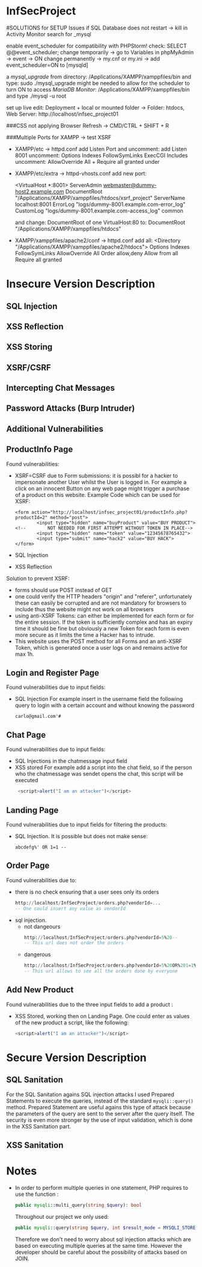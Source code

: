 # InfSecProject


#SOLUTIONS for SETUP Issues
if SQL Database does not restart -> kill in Activity Monitor search for _mysql

enable event_scheduler for compatibility with PHPStorm!
check: SELECT @@event_scheduler;
change temporarily -> go to Variables in phpMyAdmin -> event -> ON
change permanently -> my.cnf or my.ini -> add event_scheduler=ON to [mysqld]

a *mysql_upgrade* from directory: /Applications/XAMPP/xamppfiles/bin and type: sudo ./mysql_upgrade might be needed to allow for the scheduler to turn ON
to access *MariaDB Monitor*: /Applications/XAMPP/xamppfiles/bin and type ./mysql -u root

set up live edit: Deployment + local or mounted folder -> Folder: htdocs, Web Server: http://localhost/infsec_project01


###CSS not applying
Browser Refresh -> CMD/CTRL + SHIFT + R

###Multiple Ports for XAMPP -> test XSRF
- XAMPP/etc -> httpd.conf add Listen Port and uncomment:
    add Listen 8001
    uncomment: Options Indexes FollowSymLinks ExecCGI Includes
    uncomment: AllowOverride All + Require all granted under <Directory>

- XAMPP/etc/extra -> httpd-vhosts.conf add new port:

    <VirtualHost *:8001>
        ServerAdmin webmaster@dummy-host2.example.com
        DocumentRoot "/Applications/XAMPP/xamppfiles/htdocs/xsrf_project"
        ServerName localhost:8001
        ErrorLog "logs/dummy-8001.example.com-error_log"
        CustomLog "logs/dummy-8001.example.com-access_log" common
    </VirtualHost>
    
    and change: DocumentRoot of one VirtualHost:80 to: 
    DocumentRoot "/Applications/XAMPP/xamppfiles/htdocs"
    
- XAMPP/xamppfiles/apache2/conf -> httpd.conf add all:
    <Directory "/Applications/XAMPP/xamppfiles/apache2/htdocs">
        Options Indexes FollowSymLinks
        AllowOverride All
        Order allow,deny
        Allow from all
        Require all granted
    </Directory>



# Insecure Version Description

## SQL Injection
## XSS Reflection
## XSS Storing
## XSRF/CSRF
## Intercepting Chat Messages
## Password Attacks (Burp Intruder)
## Additional Vulnerabilities

## ProductInfo Page
Found vulnerabilities:
- XSRF=CSRF due to Form submissions: it is possibl for a hacker to impersonate another User whilst the User is logged in.
    For example a click on an innocent Button on any web page might trigger a purchase of a product on this website.
    Example Code which can be used for XSRF:
    ```
    <form action="http://localhost/infsec_project01/productInfo.php?productId=2" method="post">
            <input type="hidden" name="buyProduct" value="BUY PRODUCT">
    <!--        NOT NEEDED FOR FIRST ATTEMPT WITHOUT TOKEN IN PLACE-->
            <input type="hidden" name="token" value="12345678765432">
            <input type="submit" name="hack2" value="BUY HACK">
    </form>
    ```

- SQL Injection
- XSS Reflection

Solution to prevent XSRF:
- forms should use POST instead of GET
- one could verify the HTTP headers "origin" and "referer", unfortunately these can easily be corrupted and are not mandatory for browsers to include
  thus the website might not work on all browsers
- using anti-XSRF Tokens: can either be implemented for each form or for the entire session. If the token is sufficiently complex and has an expiry time it should be fine
  but obviously a new Token for each form is even more secure as it limits the time a Hacker has to intrude.
- This website uses the POST method for all Forms and an anti-XSRF Token, which is generated once a user logs on and remains active for max 1h.


## Login and Register Page
Found vulnerabilities due to input fields:
- SQL Injection 
  For example insert in the username field the following query 
  to login with a certain account and without knowing the password
    ```
    carlo@gmail.com'#
    ```

## Chat Page
Found vulnerabilities due to input fields:
- SQL Injections in the chatmessage input field
- XSS stored
  For example add a script into the chat field, so if the person who the chatmessage was sendet opens the chat, this script will be executed
   ``` js 
    <script>alert("I am an attacker")</script>
    ```

## Landing Page
Found vulnerabilities due to input fields for filtering the products:
- SQL Injection. It is possible but does not make sense:
    ```
    abcdefg%' OR 1=1 -- 
    ```

## Order Page
Found vulnerabilities due to:
- there is no check ensuring that a user sees only its orders
    ``` sql 
    http://localhost/InfSecProject/orders.php?vendorId=...
    -- One could insert any value as vendorId
    ```
- sql injection.
    - not dangeours
        ``` sql 
        http://localhost/InfSecProject/orders.php?vendorId=5%20--
        -- This url does not order the orders
        ```
    - dangerous
        ``` sql 
        http://localhost/InfSecProject/orders.php?vendorId=5%20OR%201=1%20--
        -- This url allows to see all the orders done by everyone
        ```

## Add New Product
Found vulnerabilities due to the three input fields to add a product :
- XSS Stored, working then on Landing Page.
    One could enter as values of the new product a script, like the following:
    ``` js 
    <script>alert("I am an attacker")</script>
    ```

# Secure Version Description

## SQL Sanitation

For the SQL Sanitation agains SQL injection attacks I used Prepared Statements to execute the queries, instead of the standard 
``` mysqli::query()  ```method. Prepared Statement are useful agains this type of attack because the parameters of the query are sent
to the server after the query itself. The security is even more stronger by the use of input validation, which is done in the XSS
Sanitation part. 

## XSS Sanitation

# Notes

- In order to perform multiple queries in one statement, PHP requires to use the function :
    ``` php
    public mysqli::multi_query(string $query): bool
    ```
    Throughout our project we only used: 
    ``` php
    public mysqli::query(string $query, int $result_mode = MYSQLI_STORE_RESULT): mysqli_result|bool
    ```
    Therefore we don't need to worry about sql injection attacks which are based on executing multiple queries at the same time. 
    However the developer should be careful about the possibility of attacks based on JOIN. 